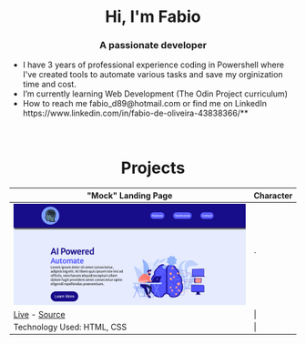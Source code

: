 <h1 align="center">Hi, I'm Fabio</h1>
<h3 align="center">A passionate developer</h3>

<ul>
  <li>I have 3 years of professional experience coding in Powershell where I've created tools to automate various tasks and save my orginization time and cost.</li>
  <li>I’m currently learning Web Development (The Odin Project curriculum)</li>
  <li>How to reach me fabio_d89@hotmail.com or find me on LinkedIn https://www.linkedin.com/in/fabio-de-oliveira-43838366/**</li>
</ul>
<br>

<h1 align="center">Projects</h1>


| "Mock" Landing Page   | Character |
| ---      | ---        |
| <a href="https://github.com/fabiod89/odin-landing-page"><img src="images/landing-page.PNG" width="500" height="auto" ></a>  | `         |
| <a href="https://fabiod89.github.io/odin-landing-page/">Live</a> - <a href="https://github.com/fabiod89/odin-landing-page">Source</a>          | \|        |
| Technology Used: HTML, CSS       | \|        |
